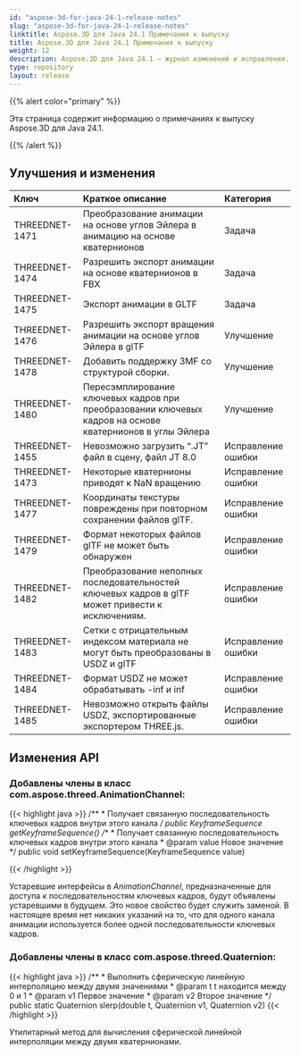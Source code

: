 ```yaml
---
id: "aspose-3d-for-java-24-1-release-notes"
slug: "aspose-3d-for-java-24-1-release-notes"
linktitle: Aspose.3D для Java 24.1 Примечания к выпуску
title: Aspose.3D для Java 24.1 Примечания к выпуску
weight: 12
description: Aspose.3D для Java 24.1 — журнал изменений и исправления.
type: repository
layout: release
---
```


{{% alert color="primary" %}}

Эта страница содержит информацию о примечаниях к выпуску Aspose.3D для Java 24.1.

{{% /alert %}}
## **Улучшения и изменения**

|**Ключ**|**Краткое описание**|**Категория**|
| :- | :- | :- |
| THREEDNET-1471 | Преобразование анимации на основе углов Эйлера в анимацию на основе кватернионов | Задача |
| THREEDNET-1474 | Разрешить экспорт анимации на основе кватернионов в FBX | Задача |
| THREEDNET-1475 | Экспорт анимации в GLTF | Задача |
| THREEDNET-1476 | Разрешить экспорт вращения анимации на основе углов Эйлера в glTF | Улучшение |
| THREEDNET-1478 | Добавить поддержку 3MF со структурой сборки. | Улучшение |
| THREEDNET-1480 | Пересэмплирование ключевых кадров при преобразовании ключевых кадров на основе кватернионов в углы Эйлера | Улучшение |
| THREEDNET-1455 | Невозможно загрузить “.JT” файл в сцену, файл JT 8.0 | Исправление ошибки |
| THREEDNET-1473 | Некоторые кватернионы приводят к NaN вращению | Исправление ошибки |
| THREEDNET-1477 | Координаты текстуры повреждены при повторном сохранении файлов glTF. | Исправление ошибки |
| THREEDNET-1479 | Формат некоторых файлов glTF не может быть обнаружен | Исправление ошибки |
| THREEDNET-1482 | Преобразование неполных последовательностей ключевых кадров в glTF может привести к исключениям. | Исправление ошибки |
| THREEDNET-1483 | Сетки с отрицательным индексом материала не могут быть преобразованы в USDZ и glTF | Исправление ошибки |
| THREEDNET-1484 | Формат USDZ не может обрабатывать -inf и inf | Исправление ошибки |
| THREEDNET-1485 | Невозможно открыть файлы USDZ, экспортированные экспортером THREE.js. | Исправление ошибки |


## Изменения API ##

### Добавлены члены в класс **com.aspose.threed.AnimationChannel**:

{{< highlight java >}}
    /**
     * Получает связанную последовательность ключевых кадров внутри этого канала
     */
    public KeyframeSequence getKeyframeSequence()
    /**
     * Получает связанную последовательность ключевых кадров внутри этого канала
     * @param value Новое значение
     */
    public void setKeyframeSequence(KeyframeSequence value)

{{< /highlight >}}

Устаревшие интерфейсы в *AnimationChannel*, предназначенные для доступа к последовательностям ключевых кадров, будут объявлены устаревшими в будущем. Это новое свойство будет служить заменой. В настоящее время нет никаких указаний на то, что для одного канала анимации используется более одной последовательности ключевых кадров.

### Добавлены члены в класс **com.aspose.threed.Quaternion**:

{{< highlight java >}}
    /**
     * Выполнить сферическую линейную интерполяцию между двумя значениями
     * @param t t находится между 0 и 1
     * @param v1 Первое значение
     * @param v2 Второе значение
     */
    public static Quaternion slerp(double t, Quaternion v1, Quaternion v2)
{{< /highlight >}}

Утилитарный метод для вычисления сферической линейной интерполяции между двумя кватернионами.